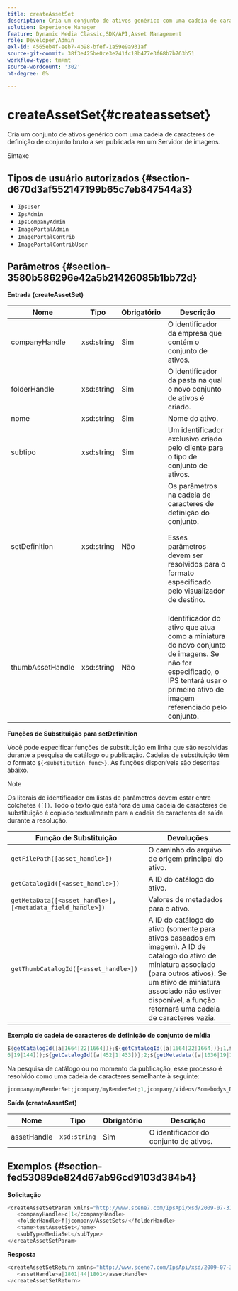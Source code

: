 ```yaml
---
title: createAssetSet
description: Cria um conjunto de ativos genérico com uma cadeia de caracteres de definição de conjunto bruto a ser publicada em um Servidor de imagens.
solution: Experience Manager
feature: Dynamic Media Classic,SDK/API,Asset Management
role: Developer,Admin
exl-id: 4565eb4f-eeb7-4b98-bfef-1a59e9a931af
source-git-commit: 38f3e425be0ce3e241fc18b477e3f68b7b763b51
workflow-type: tm+mt
source-wordcount: '302'
ht-degree: 0%

---
```


# createAssetSet{#createassetset}

Cria um conjunto de ativos genérico com uma cadeia de caracteres de definição de conjunto bruto a ser publicada em um Servidor de imagens.

Sintaxe

## Tipos de usuário autorizados {#section-d670d3af552147199b65c7eb847544a3}

* `IpsUser`
* `IpsAdmin`
* `IpsCompanyAdmin`
* `ImagePortalAdmin`
* `ImagePortalContrib`
* `ImagePortalContribUser`

## Parâmetros {#section-3580b586296e42a5b21426085b1bb72d}

**Entrada (createAssetSet)**

<table id="table_2C70C33A127242FC828FCD8EC852E1EC"> 
 <thead> 
  <tr> 
   <th colname="col1" class="entry"> Nome </th> 
   <th colname="col2" class="entry"> Tipo </th> 
   <th colname="col3" class="entry"> Obrigatório </th> 
   <th colname="col4" class="entry"> Descrição </th> 
  </tr> 
 </thead>
 <tbody> 
  <tr> 
   <td colname="col1"> <span class="codeph"> <span class="varname"> companyHandle </span> </span> </td> 
   <td colname="col2"> <span class="codeph"> xsd:string </span> </td> 
   <td colname="col3"> Sim </td> 
   <td colname="col4"> O identificador da empresa que contém o conjunto de ativos. </td> 
  </tr> 
  <tr> 
   <td colname="col1"> <span class="codeph"> <span class="varname"> folderHandle </span> </span> </td> 
   <td colname="col2"> <span class="codeph"> xsd:string </span> </td> 
   <td colname="col3"> Sim </td> 
   <td colname="col4"> O identificador da pasta na qual o novo conjunto de ativos é criado. </td> 
  </tr> 
  <tr> 
   <td colname="col1"> <span class="codeph"> <span class="varname"> nome </span> </span> </td> 
   <td colname="col2"> <span class="codeph"> xsd:string </span> </td> 
   <td colname="col3"> Sim </td> 
   <td colname="col4"> Nome do ativo. </td> 
  </tr> 
  <tr> 
   <td colname="col1"> <span class="codeph"> <span class="varname"> subtipo </span> </span> </td> 
   <td colname="col2"> <span class="codeph"> xsd:string </span> </td> 
   <td colname="col3"> Sim </td> 
   <td colname="col4"> Um identificador exclusivo criado pelo cliente para o tipo de conjunto de ativos. </td> 
  </tr> 
  <tr> 
   <td colname="col1"> <span class="codeph"> <span class="varname"> setDefinition </span> </span> </td> 
   <td colname="col2"> <span class="codeph"> xsd:string </span> </td> 
   <td colname="col3"> Não </td> 
   <td colname="col4"> Os parâmetros na cadeia de caracteres de definição do conjunto. <p>Esses parâmetros devem ser resolvidos para o formato especificado pelo visualizador de destino. </p> </td> 
  </tr> 
  <tr> 
   <td colname="col1"> <span class="codeph"> <span class="varname"> thumbAssetHandle </span> </span> </td> 
   <td colname="col2"> <span class="codeph"> xsd:string </span> </td> 
   <td colname="col3"> Não </td> 
   <td colname="col4"> Identificador do ativo que atua como a miniatura do novo conjunto de imagens. Se não for especificado, o IPS tentará usar o primeiro ativo de imagem referenciado pelo conjunto. </td> 
  </tr> 
 </tbody> 
</table>

**Funções de Substituição para setDefinition**

Você pode especificar funções de substituição em linha que são resolvidas durante a pesquisa de catálogo ou publicação. Cadeias de substituição têm o formato `${<substitution_func>}`. As funções disponíveis são descritas abaixo.

>[!NOTE]
>
>Os literais de identificador em listas de parâmetros devem estar entre colchetes `([])`. Todo o texto que está fora de uma cadeia de caracteres de substituição é copiado textualmente para a cadeia de caracteres de saída durante a resolução.

| **Função de Substituição** | **Devoluções** |
|---|---|
| `getFilePath([asset_handle>])` | O caminho do arquivo de origem principal do ativo. |
| `getCatalogId([<asset_handle>])` | A ID do catálogo do ativo. |
| `getMetaData([<asset_handle>], [<metadata_field_handle>])` | Valores de metadados para o ativo. |
| `getThumbCatalogId([<asset_handle>])` | A ID do catálogo do ativo (somente para ativos baseados em imagem). A ID de catálogo do ativo de miniatura associado (para outros ativos). Se um ativo de miniatura associado não estiver disponível, a função retornará uma cadeia de caracteres vazia. |

**Exemplo de cadeia de caracteres de definição de conjunto de mídia**

```java
${getCatalogId([a|1664|22|1664])};${getCatalogId([a|1664|22|1664])};1,${getFilePath([a|103 
6|19|144])};${getCatalogId([a|452|1|433])};2;${getMetadata([a|1036|19|144], [m|1|ASSET|SharedDateField])} 
```

Na pesquisa de catálogo ou no momento da publicação, esse processo é resolvido como uma cadeia de caracteres semelhante à seguinte:

```java
jcompany/myRenderSet;jcompany/myRenderSet;1,jcompany/Videos/Somebodys_N08275_flv.flv;jcomp any/myimg-1;2;20090703 10:05:53
```

**Saída (createAssetSet)**

| Nome | Tipo | Obrigatório | Descrição |
|---|---|---|---|
| assetHandle | `xsd:string` | Sim | O identificador do conjunto de ativos. |

## Exemplos {#section-fed53089de824d67ab96cd9103d384b4}

**Solicitação**

```java
<createAssetSetParam xmlns="http://www.scene7.com/IpsApi/xsd/2009-07-31"> 
   <companyHandle>c|1</companyHandle> 
   <folderHandle>f|jcompany/AssetSets/</folderHandle> 
   <name>testAssetSet</name> 
   <subType>MediaSet</subType> 
</createAssetSetParam>
```

**Resposta**

```java
<createAssetSetReturn xmlns="http://www.scene7.com/IpsApi/xsd/2009-07-31"> 
   <assetHandle>a|1801|44|1801</assetHandle> 
</createAssetSetReturn>
```
